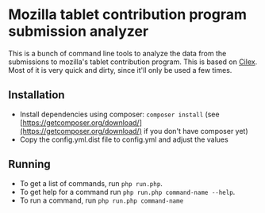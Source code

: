 Mozilla tablet contribution program submission analyzer
=======================================================

This is a bunch of command line tools to analyze the data from the submissions to mozilla's tablet contribution program.
This is based on [Cilex](https://github.com/Cilex/Cilex). Most of it is very quick and dirty, since it'll only be used a few times.

Installation
------------

* Install dependencies using composer: `composer install` (see [https://getcomposer.org/download/](https://getcomposer.org/download/) if you don't have composer yet)
* Copy the config.yml.dist file to config.yml and adjust the values

Running
-------

* To get a list of commands, run `php run.php`.
* To get help for a command run `php run.php command-name --help`.
* To run a command, run `php run.php command-name`

